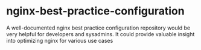 # nginx-best-practice-configuration
A well-documented nginx best practice configuration repository would be very helpful for developers and sysadmins. It could provide valuable insight into optimizing nginx for various use cases
